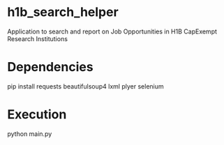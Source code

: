 # h1b_search_helper
Application to search and report on Job Opportunities in H1B CapExempt Research Institutions

# Dependencies
pip install requests beautifulsoup4 lxml plyer selenium

# Execution
python main.py